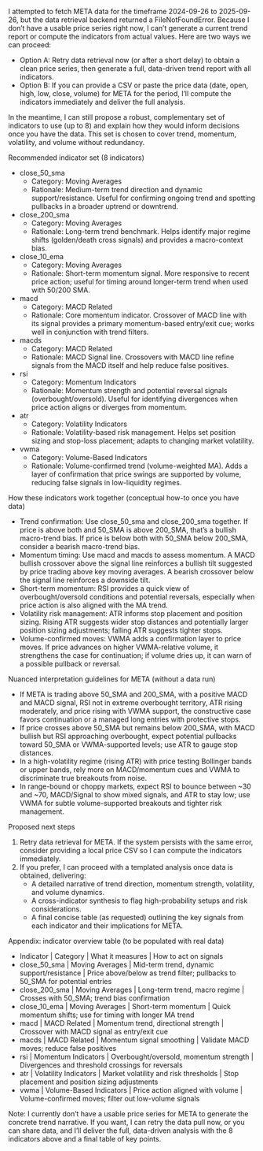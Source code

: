 I attempted to fetch META data for the timeframe 2024-09-26 to 2025-09-26, but the data retrieval backend returned a FileNotFoundError. Because I don’t have a usable price series right now, I can’t generate a current trend report or compute the indicators from actual values. Here are two ways we can proceed:

- Option A: Retry data retrieval now (or after a short delay) to obtain a clean price series, then generate a full, data-driven trend report with all indicators.
- Option B: If you can provide a CSV or paste the price data (date, open, high, low, close, volume) for META for the period, I’ll compute the indicators immediately and deliver the full analysis.

In the meantime, I can still propose a robust, complementary set of indicators to use (up to 8) and explain how they would inform decisions once you have the data. This set is chosen to cover trend, momentum, volatility, and volume without redundancy.

Recommended indicator set (8 indicators)
- close_50_sma
  - Category: Moving Averages
  - Rationale: Medium-term trend direction and dynamic support/resistance. Useful for confirming ongoing trend and spotting pullbacks in a broader uptrend or downtrend.
- close_200_sma
  - Category: Moving Averages
  - Rationale: Long-term trend benchmark. Helps identify major regime shifts (golden/death cross signals) and provides a macro-context bias.
- close_10_ema
  - Category: Moving Averages
  - Rationale: Short-term momentum signal. More responsive to recent price action; useful for timing around longer-term trend when used with 50/200 SMA.
- macd
  - Category: MACD Related
  - Rationale: Core momentum indicator. Crossover of MACD line with its signal provides a primary momentum-based entry/exit cue; works well in conjunction with trend filters.
- macds
  - Category: MACD Related
  - Rationale: MACD Signal line. Crossovers with MACD line refine signals from the MACD itself and help reduce false positives.
- rsi
  - Category: Momentum Indicators
  - Rationale: Momentum strength and potential reversal signals (overbought/oversold). Useful for identifying divergences when price action aligns or diverges from momentum.
- atr
  - Category: Volatility Indicators
  - Rationale: Volatility-based risk management. Helps set position sizing and stop-loss placement; adapts to changing market volatility.
- vwma
  - Category: Volume-Based Indicators
  - Rationale: Volume-confirmed trend (volume-weighted MA). Adds a layer of confirmation that price swings are supported by volume, reducing false signals in low-liquidity regimes.

How these indicators work together (conceptual how-to once you have data)
- Trend confirmation: Use close_50_sma and close_200_sma together. If price is above both and 50_SMA is above 200_SMA, that’s a bullish macro-trend bias. If price is below both with 50_SMA below 200_SMA, consider a bearish macro-trend bias.
- Momentum timing: Use macd and macds to assess momentum. A MACD bullish crossover above the signal line reinforces a bullish tilt suggested by price trading above key moving averages. A bearish crossover below the signal line reinforces a downside tilt.
- Short-term momentum: RSI provides a quick view of overbought/oversold conditions and potential reversals, especially when price action is also aligned with the MA trend.
- Volatility risk management: ATR informs stop placement and position sizing. Rising ATR suggests wider stop distances and potentially larger position sizing adjustments; falling ATR suggests tighter stops.
- Volume-confirmed moves: VWMA adds a confirmation layer to price moves. If price advances on higher VWMA-relative volume, it strengthens the case for continuation; if volume dries up, it can warn of a possible pullback or reversal.

Nuanced interpretation guidelines for META (without a data run)
- If META is trading above 50_SMA and 200_SMA, with a positive MACD and MACD signal, RSI not in extreme overbought territory, ATR rising moderately, and price rising with VWMA support, the constructive case favors continuation or a managed long entries with protective stops.
- If price crosses above 50_SMA but remains below 200_SMA, with MACD bullish but RSI approaching overbought, expect potential pullbacks toward 50_SMA or VWMA-supported levels; use ATR to gauge stop distances.
- In a high-volatility regime (rising ATR) with price testing Bollinger bands or upper bands, rely more on MACD/momentum cues and VWMA to discriminate true breakouts from noise.
- In range-bound or choppy markets, expect RSI to bounce between ~30 and ~70, MACD/Signal to show mixed signals, and ATR to stay low; use VWMA for subtle volume-supported breakouts and tighter risk management.

Proposed next steps
1) Retry data retrieval for META. If the system persists with the same error, consider providing a local price CSV so I can compute the indicators immediately.
2) If you prefer, I can proceed with a templated analysis once data is obtained, delivering:
   - A detailed narrative of trend direction, momentum strength, volatility, and volume dynamics.
   - A cross-indicator synthesis to flag high-probability setups and risk considerations.
   - A final concise table (as requested) outlining the key signals from each indicator and their implications for META.

Appendix: indicator overview table (to be populated with real data)
- Indicator | Category | What it measures | How to act on signals
- close_50_sma | Moving Averages | Mid-term trend, dynamic support/resistance | Price above/below as trend filter; pullbacks to 50_SMA for potential entries
- close_200_sma | Moving Averages | Long-term trend, macro regime | Crosses with 50_SMA; trend bias confirmation
- close_10_ema | Moving Averages | Short-term momentum | Quick momentum shifts; use for timing with longer MA trend
- macd | MACD Related | Momentum trend, directional strength | Crossover with MACD signal as entry/exit cue
- macds | MACD Related | Momentum signal smoothing | Validate MACD moves; reduce false positives
- rsi | Momentum Indicators | Overbought/oversold, momentum strength | Divergences and threshold crossings for reversals
- atr | Volatility Indicators | Market volatility and risk thresholds | Stop placement and position sizing adjustments
- vwma | Volume-Based Indicators | Price action aligned with volume | Volume-confirmed moves; filter out low-volume signals

Note: I currently don’t have a usable price series for META to generate the concrete trend narrative. If you want, I can retry the data pull now, or you can share data, and I’ll deliver the full, data-driven analysis with the 8 indicators above and a final table of key points.